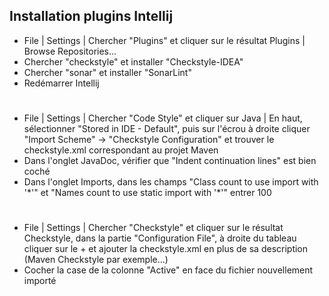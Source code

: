 ## Installation plugins Intellij

- File | Settings | Chercher "Plugins" et cliquer sur le résultat Plugins | Browse Repositories...
- Chercher "checkstyle" et installer "Checkstyle-IDEA"
- Chercher "sonar" et installer "SonarLint"
- Redémarrer Intellij

#

- File | Settings | Chercher "Code Style" et cliquer sur Java | En haut, sélectionner "Stored in IDE - Default", puis sur l'écrou à droite cliquer "Import Scheme" -> "Checkstyle Configuration" et trouver le checkstyle.xml correspondant au projet Maven
- Dans l'onglet JavaDoc, vérifier que "Indent continuation lines" est bien coché
- Dans l'onglet Imports, dans les champs "Class count to use import with '\*'" et "Names count to use static import with '\*'" entrer 100

#

- File | Settings | Chercher "Checkstyle" et cliquer sur le résultat Checkstyle, dans la partie "Configuration File", à droite du tableau cliquer sur le + et ajouter la checkstyle.xml en plus de sa description (Maven Checkstyle par exemple...)
- Cocher la case de la colonne "Active" en face du fichier nouvellement importé
